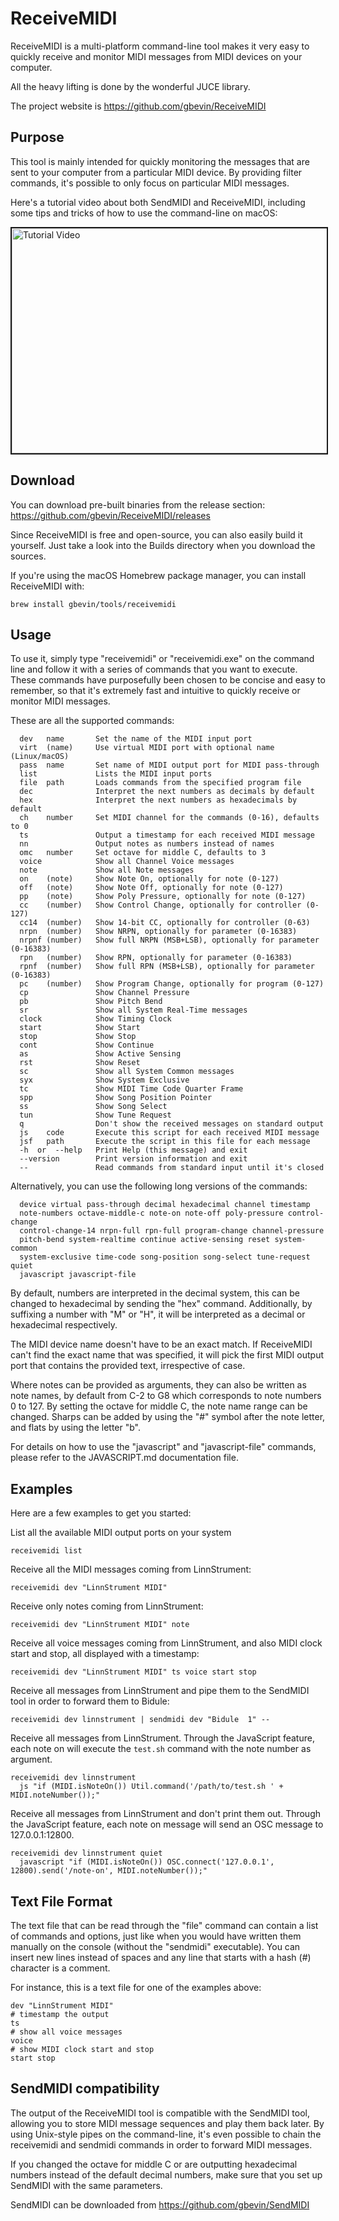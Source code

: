# ReceiveMIDI

ReceiveMIDI is a multi-platform command-line tool makes it very easy to quickly receive and monitor MIDI messages from MIDI devices on your computer.

All the heavy lifting is done by the wonderful JUCE library.

The project website is https://github.com/gbevin/ReceiveMIDI

## Purpose
This tool is mainly intended for quickly monitoring the messages that are sent to your computer from a particular MIDI device. By providing filter commands, it's possible to only focus on particular MIDI messages.

Here's a tutorial video about both SendMIDI and ReceiveMIDI, including some tips and tricks of how to use the command-line on macOS:

<a href="https://www.youtube.com/watch?v=_o1kg0IbetY" target="_blank"><img src="https://i.ytimg.com/vi/_o1kg0IbetY/maxresdefault.jpg" alt="Tutorial Video" width="640" height="360" border="2" /></a>

## Download

You can download pre-built binaries from the release section:
https://github.com/gbevin/ReceiveMIDI/releases

Since ReceiveMIDI is free and open-source, you can also easily build it yourself. Just take a look into the Builds directory when you download the sources.

If you're using the macOS Homebrew package manager, you can install ReceiveMIDI with:
```
brew install gbevin/tools/receivemidi
```

## Usage
To use it, simply type "receivemidi" or "receivemidi.exe" on the command line and follow it with a series of commands that you want to execute. These commands have purposefully been chosen to be concise and easy to remember, so that it's extremely fast and intuitive to quickly receive or monitor MIDI messages.

These are all the supported commands:
```
  dev   name       Set the name of the MIDI input port
  virt  (name)     Use virtual MIDI port with optional name (Linux/macOS)
  pass  name       Set name of MIDI output port for MIDI pass-through
  list             Lists the MIDI input ports
  file  path       Loads commands from the specified program file
  dec              Interpret the next numbers as decimals by default
  hex              Interpret the next numbers as hexadecimals by default
  ch    number     Set MIDI channel for the commands (0-16), defaults to 0
  ts               Output a timestamp for each received MIDI message
  nn               Output notes as numbers instead of names
  omc   number     Set octave for middle C, defaults to 3
  voice            Show all Channel Voice messages
  note             Show all Note messages
  on    (note)     Show Note On, optionally for note (0-127)
  off   (note)     Show Note Off, optionally for note (0-127)
  pp    (note)     Show Poly Pressure, optionally for note (0-127)
  cc    (number)   Show Control Change, optionally for controller (0-127)
  cc14  (number)   Show 14-bit CC, optionally for controller (0-63)
  nrpn  (number)   Show NRPN, optionally for parameter (0-16383)
  nrpnf (number)   Show full NRPN (MSB+LSB), optionally for parameter (0-16383)
  rpn   (number)   Show RPN, optionally for parameter (0-16383)
  rpnf  (number)   Show full RPN (MSB+LSB), optionally for parameter (0-16383)
  pc    (number)   Show Program Change, optionally for program (0-127)
  cp               Show Channel Pressure
  pb               Show Pitch Bend
  sr               Show all System Real-Time messages
  clock            Show Timing Clock
  start            Show Start
  stop             Show Stop
  cont             Show Continue
  as               Show Active Sensing
  rst              Show Reset
  sc               Show all System Common messages
  syx              Show System Exclusive
  tc               Show MIDI Time Code Quarter Frame
  spp              Show Song Position Pointer
  ss               Show Song Select
  tun              Show Tune Request
  q                Don't show the received messages on standard output
  js    code       Execute this script for each received MIDI message
  jsf   path       Execute the script in this file for each message
  -h  or  --help   Print Help (this message) and exit
  --version        Print version information and exit
  --               Read commands from standard input until it's closed
```

Alternatively, you can use the following long versions of the commands:
```
  device virtual pass-through decimal hexadecimal channel timestamp
  note-numbers octave-middle-c note-on note-off poly-pressure control-change
  control-change-14 nrpn-full rpn-full program-change channel-pressure
  pitch-bend system-realtime continue active-sensing reset system-common
  system-exclusive time-code song-position song-select tune-request quiet
  javascript javascript-file
```

By default, numbers are interpreted in the decimal system, this can be changed to hexadecimal by sending the "hex" command.
Additionally, by suffixing a number with "M" or "H", it will be interpreted as a decimal or hexadecimal respectively.

The MIDI device name doesn't have to be an exact match.
If ReceiveMIDI can't find the exact name that was specified, it will pick the first MIDI output port that contains the provided text, irrespective of case.

Where notes can be provided as arguments, they can also be written as note names, by default from C-2 to G8 which corresponds to note numbers 0 to 127. By setting the octave for middle C, the note name range can be changed. Sharps can be added by using the "#" symbol after the note letter, and flats by using the letter "b".

For details on how to use the "javascript" and "javascript-file" commands, please refer to the JAVASCRIPT.md documentation file.

## Examples
  
Here are a few examples to get you started:

List all the available MIDI output ports on your system

```
receivemidi list
```

Receive all the MIDI messages coming from LinnStrument:

```
receivemidi dev "LinnStrument MIDI"
```

Receive only notes coming from LinnStrument:

```
receivemidi dev "LinnStrument MIDI" note
```

Receive all voice messages coming from LinnStrument, and also MIDI clock start and stop, all displayed with a timestamp:

```
receivemidi dev "LinnStrument MIDI" ts voice start stop
```

Receive all messages from LinnStrument and pipe them to the SendMIDI tool in order to forward them to Bidule:

```
receivemidi dev linnstrument | sendmidi dev "Bidule  1" --
```

Receive all messages from LinnStrument.
Through the JavaScript feature, each note on will execute the `test.sh` command with the note number as argument.

```
receivemidi dev linnstrument
  js "if (MIDI.isNoteOn()) Util.command('/path/to/test.sh ' + MIDI.noteNumber());"
```

Receive all messages from LinnStrument and don't print them out.
Through the JavaScript feature, each note on message will send an OSC message to 127.0.0.1:12800.

```
receivemidi dev linnstrument quiet
  javascript "if (MIDI.isNoteOn()) OSC.connect('127.0.0.1', 12800).send('/note-on', MIDI.noteNumber());"
```

## Text File Format

The text file that can be read through the "file" command can contain a list of commands and options, just like when you would have written them manually on the console (without the "sendmidi" executable). You can insert new lines instead of spaces and any line that starts with a hash (#) character is a comment.

For instance, this is a text file for one of the examples above:
```
dev "LinnStrument MIDI"
# timestamp the output
ts
# show all voice messages
voice
# show MIDI clock start and stop
start stop
```

## SendMIDI compatibility

The output of the ReceiveMIDI tool is compatible with the SendMIDI tool, allowing you to store MIDI message sequences and play them back later. By using Unix-style pipes on the command-line, it's even possible to chain the receivemidi and sendmidi commands in order to forward MIDI messages.

If you changed the octave for middle C or are outputting hexadecimal numbers instead of the default decimal numbers, make sure that you set up SendMIDI with the same parameters.

SendMIDI can be downloaded from https://github.com/gbevin/SendMIDI
